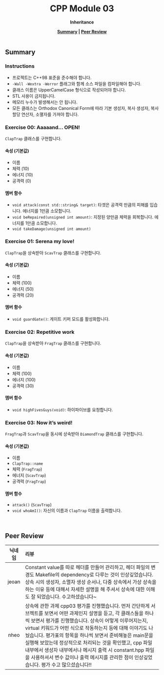 <h1 align="center">CPP Module 03</h1>

<p align="center"><strong>Inheritance</strong></p>

<div align="center">
  <strong>
    <a href="#summary">Summary</a> |
    <a href="#peer-review">Peer Review</a>
  </strong>
</div>

<br>

## Summary

### Instructions

- 프로젝트는 C++98 표준을 준수해야 합니다.
- `-Wall -Wextra -Werror` 플래그와 함께 소스 파일을 컴파일해야 합니다.
- 클래스 이름은 UpperCamelCase 형식으로 작성되어야 합니다.
- STL 사용이 금지됩니다.
- 메모리 누수가 발생해서는 안 됩니다.
- 모든 클래스는 Orthodox Canonical Form에 따라 기본 생성자, 복사 생성자, 복사 할당 연산자, 소멸자를 가져야 합니다.

### Exercise 00: Aaaaand... OPEN!

`ClapTrap` 클래스를 구현합니다.

#### 속성 (기본값)

- 이름
- 체력 (10)
- 에너지 (10)
- 공격력 (0)

#### 멤버 함수

- `void attack(const std::string& target)`: 타겟은 공격력 만큼의 피해를 입습니다. 에너지를 1만큼 소모합니다.
- `void beRepaired(unsigned int amount)`: 지정된 양만큼 체력을 회복합니다. 에너지를 1만큼 소모합니다.
- `void takeDamage(unsigned int amount)`

### Exercise 01: Serena my love!

`ClapTrap`을 상속받아 `ScavTrap` 클래스를 구현합니다.

#### 속성 (기본값)

- 이름
- 체력 (100)
- 에너지 (50)
- 공격력 (20)

#### 멤버 함수

- `void guardGate()`: 게이트 키퍼 모드를 활성화합니다.

### Exercise 02: Repetitive work

`ClapTrap`을 상속받아 `FragTrap` 클래스를 구현합니다.

#### 속성 (기본값)

- 이름
- 체력 (100)
- 에너지 (100)
- 공격력 (30)

#### 멤버 함수

- `void highFivesGuys(void)`: 하이파이브를 요청합니다.

### Exercise 03: Now it’s weird!

`FragTrap`과 `ScavTrap`을 동시에 상속받아 `DiamondTrap` 클래스를 구현합니다.

#### 속성 (기본값)

- 이름
- `ClapTrap::name`
- 체력 (`FragTrap`)
- 에너지 (`ScavTrap`)
- 공격력 (`FragTrap`)

#### 멤버 함수

- `attack()` (`ScavTrap`)
- `void whoAmI()`: 자신의 이름과 `ClapTrap` 이름을 출력합니다.

<br>

## Peer Review

| 닉네임 | 리뷰                                                                                                                                                                                                                                                                                                                                                                                                                                                                                                                             |
| :----: | :------------------------------------------------------------------------------------------------------------------------------------------------------------------------------------------------------------------------------------------------------------------------------------------------------------------------------------------------------------------------------------------------------------------------------------------------------------------------------------------------------------------------------- |
| jeoan  | Constant value를 따로 헤더를 만들어 관리하고, 헤더 파일의 변경도 Makefile의 dependency로 다루는 것이 인상깊었습니다. 상속 시의 생성자, 소멸자 생성 순서나, 다중 상속에서 가상 상속을 하는 이유 등에 대해서 자세한 설명을 해 주셔서 상속에 대한 이해도 잘 되었습니다. 수고하셨습니다~                                                                                                                                                                                                                                             |
|  nheo  | 상속에 관한 과제 cpp03 평가를 진행했습니다. 먼저 간단하게 서브젝트를 보면서 어떤 과제인지 설명을 듣고, 각 클래스들을 하나씩 보면서 평가를 진행했습니다. 상속이 어떻게 이루어지는지, virtual 키워드가 어떤 식으로 작동하는지 등에 대해 이야기도 나눴습니다. 평가표의 항목을 하나씩 보면서 준비해놓은 main문을 실행해 보았는데 정상적으로 처리되는 것을 확인했고, cpp 파일 내부에서 생성자 내부에서나 메시지 출력 시 constant.hpp 파일을 사용하셔서 변수 값이나 출력 메시지를 관리한 점이 인상깊었습니다. 평가 수고 많으셨습니다!! |
